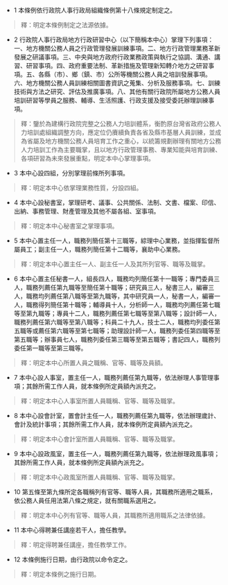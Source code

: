 * 1 本條例依行政院人事行政局組織條例第十八條規定制定之。

> 釋：明定本條例制定之法源依據。

* 2 行政院人事行政局地方行政研習中心（以下簡稱本中心）掌理下列事項：一、地方機關公務人員之行政管理發展訓練事項。二、地方行政管理業務革新發展之研議事項。三、中央與地方政府行政業務政策與執行之協調、溝通、講習、研習事項。四、政府重要法制、革新措施及管理新知轉介地方之研習事項。五、各縣（市）、鄉（鎮、市）公所等機關公務人員之培訓發展事項。六、地方機關公務人員訓練相關圖書資訊之蒐集、分析及服務事項。七、訓練技術與方法之研究、評估及推廣事項。八、其他有關行政院所屬地方公務人員培訓研習等學員之服務、輔導、生活照護、行政支援及接受委託辦理訓練事項。

> 釋：鑒於為建構行政院完整之公務人力培訓體系，衡酌原台灣省政府公務人力培訓處組織調整方向，應定位仍賡續負責各省及縣市基層人員訓練，並成為省屬及地方機關公務人員培育工作之重心，以統籌規劃辦理有關地方公務人力培訓工作為主要職掌，且以地方行政管理事務、專業知能與培育訓練、各項研習為未來發展重點，明定本中心掌理事項。

* 3 本中心設四組，分別掌理前條所列事項。

> 釋：明定本中心依掌理業務性質，分設四組。

* 4 本中心設秘書室，掌理研考、議事、公共關係、法制、文書、檔案、印信、出納、事務管理、財產管理及其他不屬各組、室事項。

> 釋：明定本中心秘書室之掌理事項。

* 5 本中心置主任一人，職務列簡任第十三職等，綜理中心業務，並指揮監督所屬員工；副主任一人，職務列簡任第十二職等，襄助中心業務。

> 釋：明定本中心置主任一人、副主任一人及其所列官等、職等及職掌。

* 6 本中心置主任秘書一人，組長四人，職務均列簡任第十一職等；專門委員三人，職務列薦任第九職等至簡任第十職等；研究員三人，秘書三人，編審三人，職務均列薦任第八職等至第九職等，其中研究員一人，秘書一人，編審一人，職務得列簡任第十職等；輔導員十人，分析師一人，職務均列薦任第七職等至第九職等；專員十二人，職務列薦任第七職等至第八職等；設計師一人，職務列薦任第六職等至第八職等；科員二十九人，技士二人，職務均列委任第五職等或薦任第六職等至第七職等；助理設計師一人，職務列委任第四職等至第五職等；辦事員七人，職務列委任第三職等至第五職等；書記四人，職務列委任第一職等至第三職等。

> 釋：明定本中心所置人員之職稱、官等、職等及員額。

* 7 本中心設人事室，置主任一人，職務列薦任第九職等，依法辦理人事管理事項；其餘所需工作人員，就本條例所定員額內派充之。

> 釋：明定本中心人事室所置人員職稱、官等、職等及職掌。

* 8 本中心設會計室，置會計主任一人，職務列薦任第九職等，依法辦理歲計、會計及統計事項；其餘所需工作人員，就本條例所定員額內派充之。

> 釋：明定本中心會計室所置人員職稱、官等、職等及職掌。

* 9 本中心設政風室，置主任一人，職務列薦任第九職等，依法辦理政風事項；其餘所需工作人員，就本條例所定員額內派充之。

> 釋：明定本中心政風室所置人員職稱、官等、職等及職掌。

* 10 第五條至第九條所定各職稱列有官等、職等人員，其職務所適用之職系，依公務人員任用法第八條之規定，就有關職系選用之。

> 釋：明定本中心列有官等、職等人員，其職務所適用職系之法律依據。

* 11 本中心得聘兼任講座若干人，擔任教學。

> 釋：明定得聘兼任講座，擔任教學工作。

* 12 本條例施行日期，由行政院以命令定之。

> 釋：明定本條例之施行日期。


